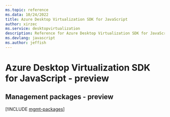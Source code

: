 ```yaml
---
ms.topic: reference
ms.data: 10/24/2022
title: Azure Desktop Virtualization SDK for JavaScript
author: xirzec
ms.service: desktopvirtualization
description: Reference for Azure Desktop Virtualization SDK for JavaScript
ms.devlang: javascript
ms.author: jeffish
---
```

# Azure Desktop Virtualization SDK for JavaScript - preview

## Management packages - preview
[!INCLUDE [mgmt-packages](desktop-virtualization-mgmt-index.md)]
